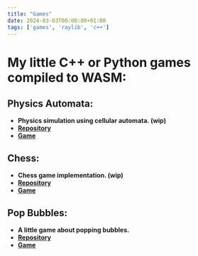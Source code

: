 ```yaml
---
title: "Games"
date: 2024-03-03T00:00:00+01:00
tags: ['games', 'raylib', 'c++']
---
```


# My little C++ or Python games compiled to WASM:

## Physics Automata:
* **Physics simulation using cellular automata. (wip)**
* [**Repository**](https://github.com/mikolajlubiak/physics_automata)
* [**Game**](/physics_automata)

## Chess:
* **Chess game implementation. (wip)**
* [**Repository**](https://github.com/mikolajlubiak/chess_game)
* [**Game**](/chess)

## Pop Bubbles:
* **A little game about popping bubbles.**
* [**Repository**](https://github.com/mikolajlubiak/pop_bubbles)
* [**Game**](/pop_bubbles)

